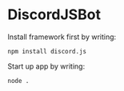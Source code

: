 # DiscordJSBot

Install framework first by writing:

`npm install discord.js`

Start up app by writing:

`node .`
